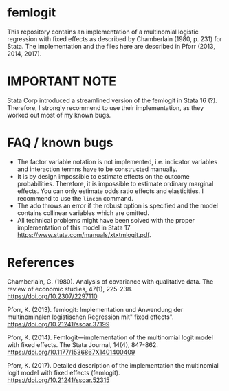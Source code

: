 # femlogit
This repository contains an implementation of a multinomial logistic regression with fixed effects as described by Chamberlain (1980, p. 231) for Stata. The implementation and the files here are described in Pforr (2013, 2014, 2017).

# IMPORTANT NOTE
Stata Corp introduced a streamlined version of the femlogit in Stata 16 (?). Therefore, I strongly recommend to use their implementation, as they worked out most of my known bugs.

# FAQ / known bugs
* The factor variable notation is not implemented, i.e. indicator variables and interaction termns have to be constructed manually. 
* It is by design impossible to estimate effects on the outcome probabilities. Therefore, it is impossible to estimate ordinary marginal effects. You can only estimate odds ratio effects and elasticities. I recommend to use the `lincom` command.
* The ado throws an error if the robust option is specified and the model contains collinear variables which are omitted.
* All technical problems might have been solved with the proper implementation of this model in Stata 17 https://www.stata.com/manuals/xtxtmlogit.pdf.

# References
Chamberlain, G. (1980). Analysis of covariance with qualitative data. The review of economic studies, 47(1), 225-238. https://doi.org/10.2307/2297110

Pforr, K. (2013). femlogit: Implementation und Anwendung der multinominalen logistischen Regression mit" fixed effects". https://doi.org/10.21241/ssoar.37199

Pforr, K. (2014). Femlogit—implementation of the multinomial logit model with fixed effects. The Stata Journal, 14(4), 847-862. https://doi.org/10.1177/1536867X1401400409

Pforr, K. (2017). Detailed description of the implementation the multinomial logit model with fixed effects (femlogit). https://doi.org/10.21241/ssoar.52315
